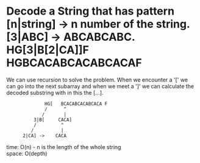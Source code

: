 # Decode a String that has pattern [n|string] -> n number of the string. [3|ABC] -> ABCABCABC.<br>HG[3|B[2|CA]]F<br>HGBCACABCACABCACAF
We can use recursion to solve the problem. When we encounter a '[' we can go into the next subarray and when we meet a ']' we can calculate the decoded substring with in this the [...].

			      HG[   BCACABCACABCACA F
				  /      ^
				 /       |
			  3|B[     CACA]
		      /         ^
		     /          |
		  2|CA] ->    CACA

time: O(n) - n is the length of the whole string<br>
space: O(depth)
